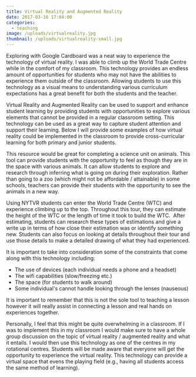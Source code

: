 ```yaml
---
title: Virtual Reality and Augmented Reality
date: 2017-03-16 17:04:00
categories:
  - teaching
image: /uploads/virtualreality.jpg
thumbnail: /uploads/virtualreality-small.jpg
---
```



Exploring with Google Cardboard was a neat way to experience the technology of virtual reality. I was able to climb up the World Trade Centre while in the comfort of my classroom. This technology provides an endless amount of opportunities for students who may not have the abilities to experience them outside of the classroom. Allowing students to use this technology as a visual means to understanding various curriculum expectations has a great benefit for both the students and the teacher.

Virtual Reality and Augmented Reality can be used to support and enhance student learning by providing students with opportunities to explore various elements that cannot be provided in a regular classroom setting. This technology can be used as a great way to capture student attention and support their learning. Below I will provide some examples of how virtual reality could be implemented in the classroom to provide cross-curricular learning for both primary and junior students.

This resource would be great for completing a science unit on animals. This tool can provide students with the opportunity to feel as though they are in the space with various animals. It can allow students to explore and research through inferring what is going on during their exploration. Rather than going to a zoo (which might not be affordable / attainable) in some schools, teachers can provide their students with the opportunity to see the animals in a new way.

Using NYTVR students can enter the World Trade Centre (WTC) and experience climbing up to the top. Throughout this tour, they can estimate the height of the WTC or the length of time it took to build the WTC.  After estimating, students can research these types of estimations and give a write up in terms of how close their estimation was or identify something new. Students can also focus on looking at details throughout their tour and use those details to make a detailed drawing of what they had experienced.

It is important to take into consideration some of the constraints that come along with this technology including:

* The use of devices (each individual needs a phone and a headset)
* The wifi capabilities (slow/freezing etc.)
* The space (for students to walk around)
* Some individual's cannot handle looking through the lenses (nauseous)

It is important to remember that this is not the sole tool to teaching a lesson however it will really assist in connecting a lesson and real hands on experiences together.

Personally, I feel that this might be quite overwhelming in a classroom. If I was to implement this in my classroom I would make sure to have a whole group discussion on the topic of virtual reality / augmented reality and what it entails. I would then use this technology as one of the centres in my rotational centres. Students will be made aware that everyone will get the opportunity to experience the virtual reality. This technology can provide a virtual space that evens the playing field (e.g., having all students access the same method of learning).
